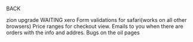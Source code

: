 BACK
<!-- the cartoon out story needs to be put in cludinary -->

zion upgrade WAITING
xero
Form validations for safari(works on all other browsers)
Price ranges for checkout view.
Emails to you when there are orders with the info and addres.
Bugs on the oil pages
